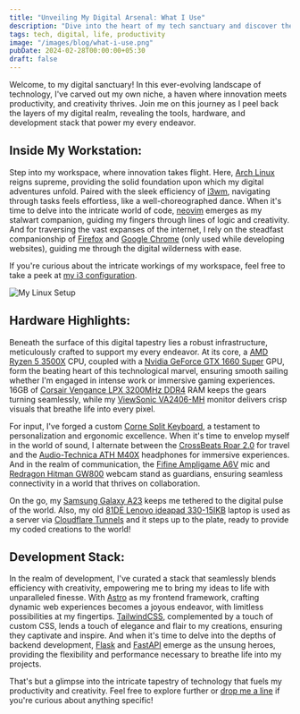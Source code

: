 ```yaml
---
title: "Unveiling My Digital Arsenal: What I Use"
description: "Dive into the heart of my tech sanctuary and discover the tools and hardware that fuel my digital endeavors."
tags: tech, digital, life, productivity
image: "/images/blog/what-i-use.png"
pubDate: 2024-02-28T00:00:00+05:30
draft: false
---
```


Welcome, to my digital sanctuary! In this ever-evolving landscape of technology, I've carved out my own niche, a haven where innovation meets productivity, and creativity thrives. Join me on this journey as I peel back the layers of my digital realm, revealing the tools, hardware, and development stack that power my every endeavor.

## Inside My Workstation:

Step into my workspace, where innovation takes flight. Here, [Arch Linux](https://archlinux.org/) reigns supreme, providing the solid foundation upon which my digital adventures unfold. Paired with the sleek efficiency of [i3wm](https://i3wm.org/), navigating through tasks feels effortless, like a well-choreographed dance. When it's time to delve into the intricate world of code, [neovim](https://neovim.io/) emerges as my stalwart companion, guiding my fingers through lines of logic and creativity. And for traversing the vast expanses of the internet, I rely on the steadfast companionship of [Firefox](https://www.mozilla.org/en-US/firefox/) and [Google Chrome](https://www.google.com/intl/en_in/chrome/) (only used while developing websites), guiding me through the digital wilderness with ease.

If you're curious about the intricate workings of my workspace, feel free to take a peek at [my i3 configuration](https://github.com/nnisarggada/i3-dots).

![My Linux Setup](https://nnisarg.in/images/blog/what-i-use.png)

## Hardware Highlights:

Beneath the surface of this digital tapestry lies a robust infrastructure, meticulously crafted to support my every endeavor. At its core, a [AMD Ryzen 5 3500X](https://www.amd.com/en/products/cpu/amd-ryzen-5-3500x) CPU, coupled with a [Nvidia GeForce GTX 1660 Super](https://www.nvidia.com/en-us/geforce/graphics-cards/16-series/) GPU, form the beating heart of this technological marvel, ensuring smooth sailing whether I'm engaged in intense work or immersive gaming experiences. 16GB of [Corsair Vengance LPX 3200MHz DDR4](https://www.corsair.com/us/en/p/memory/cmk16gx4m2d3200c16/vengeancea-lpx-16gb-2-x-8gb-ddr4-dram-3200mhz-c16-memory-kit-black-cmk16gx4m2d3200c16) RAM keeps the gears turning seamlessly, while my [ViewSonic VA2406-MH](https://www.viewsonic.com/global/products/lcd/VA2406-MH) monitor delivers crisp visuals that breathe life into every pixel.

For input, I've forged a custom [Corne Split Keyboard](https://github.com/foostan/crkbd), a testament to personalization and ergonomic excellence. When it's time to envelop myself in the world of sound, I alternate between the [CrossBeats Roar 2.0](https://crossbeats.com/products/roar-headphone) for travel and the [Audio-Technica ATH M40X](https://www.audio-technica.com/en-eu/ath-m40x) headphones for immersive experiences. And in the realm of communication, the [Fifine Ampligame A6V](https://fifinemicrophone.com/products/fifine-ampligame-usb-microphone) mic and [Redragon Hitman GW800](https://redragon.in/products/hitman-gw800-webcam-with-built-in-dual-microphone) webcam stand as guardians, ensuring seamless connectivity in a world that thrives on collaboration.

On the go, my [Samsung Galaxy A23](https://www.samsung.com/in/smartphones/galaxy-a/galaxy-a23-light-blue-128gb-sm-a235flbtins/) keeps me tethered to the digital pulse of the world. Also, my old [81DE Lenovo ideapad 330-15IKB](https://pcsupport.lenovo.com/us/en/products/laptops-and-netbooks/300-series/330-15ikb-type-81de) laptop is used as a server via [Cloudflare Tunnels](https://www.cloudflare.com/products/tunnel/) and it steps up to the plate, ready to provide my coded creations to the world!

## Development Stack:

In the realm of development, I've curated a stack that seamlessly blends efficiency with creativity, empowering me to bring my ideas to life with unparalleled finesse. With [Astro](https://astro.build/) as my frontend framework, crafting dynamic web experiences becomes a joyous endeavor, with limitless possibilities at my fingertips. [TailwindCSS](https://tailwindcss.com/), complemented by a touch of custom CSS, lends a touch of elegance and flair to my creations, ensuring they captivate and inspire. And when it's time to delve into the depths of backend development, [Flask](https://flask.palletsprojects.com/) and [FastAPI](https://fastapi.tiangolo.com/) emerge as the unsung heroes, providing the flexibility and performance necessary to breathe life into my projects.

That's but a glimpse into the intricate tapestry of technology that fuels my productivity and creativity. Feel free to explore further or [drop me a line](mailto:contact@nnisarg.in) if you're curious about anything specific!
